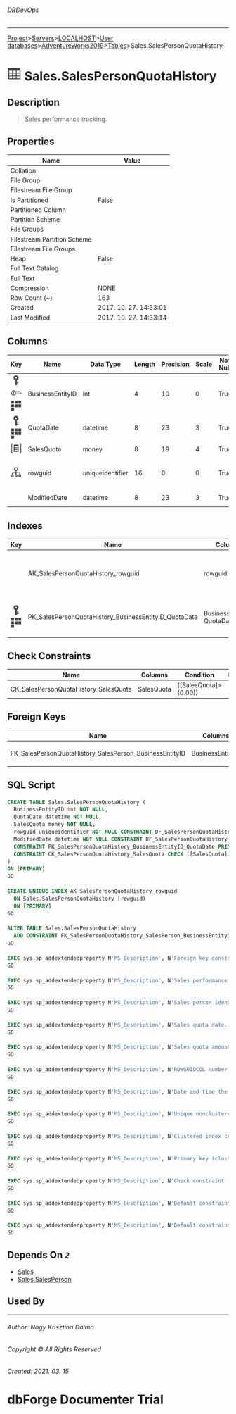 ###### DBDevOps
___
[Project](../../../../../startpage.md)>[Servers](../../../../Servers.md)>[LOCALHOST](../../../LOCALHOST.md)>[User databases](../../UserDatabases.md)>[AdventureWorks2019](../AdventureWorks2019.md)>[Tables](Tables.md)>Sales.SalesPersonQuotaHistory


# ![logo](../../../../../Images/table.svg) Sales.SalesPersonQuotaHistory

## <a name="#Description"></a>Description
> Sales performance tracking.
## <a name="#Properties"></a>Properties
|Name|Value|
|---|---|
|Collation||
|File Group||
|Filestream File Group||
|Is Partitioned|False|
|Partitioned Column||
|Partition Scheme||
|File Groups||
|Filestream Partition Scheme||
|Filestream File Groups||
|Heap|False|
|Full Text Catalog||
|Full Text||
|Compression|NONE|
|Row Count (~)|163|
|Created|2017. 10. 27. 14:33:01|
|Last Modified|2017. 10. 27. 14:33:14|


## <a name="#Columns"></a>Columns
|Key|Name|Data Type|Length|Precision|Scale|Not Null|Identity|Rule|Default|Computed|Persisted|Description
|---|---|---|---|---|---|---|---|---|---|---|---|---
|[![Primary Key PK_SalesPersonQuotaHistory_BusinessEntityID_QuotaDate](../../../../../Images/primarykey.svg)](#Indexes)[![Foreign Keys FK_SalesPersonQuotaHistory_SalesPerson_BusinessEntityID: Sales.SalesPerson](../../../../../Images/foreignkey.svg)](#ForeignKeys)[![Cluster Key PK_SalesPersonQuotaHistory_BusinessEntityID_QuotaDate](../../../../../Images/Cluster.svg)](#Indexes)|BusinessEntityID|int|4|10|0|True||||False|False|Sales person identification number. Foreign key to SalesPerson.BusinessEntityID.|
|[![Primary Key PK_SalesPersonQuotaHistory_BusinessEntityID_QuotaDate](../../../../../Images/primarykey.svg)](#Indexes)[![Cluster Key PK_SalesPersonQuotaHistory_BusinessEntityID_QuotaDate](../../../../../Images/Cluster.svg)](#Indexes)|QuotaDate|datetime|8|23|3|True||||False|False|Sales quota date.|
|[![Check Constraint CK_SalesPersonQuotaHistory_SalesQuota](../../../../../Images/checkconstraint.svg)](#CheckConstraints)|SalesQuota|money|8|19|4|True||||False|False|Sales quota amount.|
|[![Indexes AK_SalesPersonQuotaHistory_rowguid](../../../../../Images/index.svg)](#Indexes)|rowguid|uniqueidentifier|16|0|0|True|||(newid())|False|False|ROWGUIDCOL number uniquely identifying the record. Used to support a merge replication sample.|
||ModifiedDate|datetime|8|23|3|True|||(getdate())|False|False|Date and time the record was last updated.|

## <a name="#Indexes"></a>Indexes
|Key|Name|Columns|Unique|Type|Description
|---|---|---|---|---|---
||AK_SalesPersonQuotaHistory_rowguid|rowguid|True||Unique nonclustered index. Used to support replication samples.|
|[![Primary Key PK_SalesPersonQuotaHistory_BusinessEntityID_QuotaDate](../../../../../Images/primarykey.svg)](#Indexes)[![Cluster Key PK_SalesPersonQuotaHistory_BusinessEntityID_QuotaDate](../../../../../Images/Cluster.svg)](#Indexes)|PK_SalesPersonQuotaHistory_BusinessEntityID_QuotaDate|BusinessEntityID, QuotaDate|True||Clustered index created by a primary key constraint.|

## <a name="#CheckConstraints"></a>Check Constraints
|Name|Columns|Condition|Description
|---|---|---|---
|CK_SalesPersonQuotaHistory_SalesQuota|SalesQuota|([SalesQuota]>(0.00))||

## <a name="#ForeignKeys"></a>Foreign Keys
|Name|Columns|Description
|---|---|---
|FK_SalesPersonQuotaHistory_SalesPerson_BusinessEntityID|BusinessEntityID|Foreign key constraint referencing SalesPerson.SalesPersonID.|

## <a name="#SqlScript"></a>SQL Script
```SQL
CREATE TABLE Sales.SalesPersonQuotaHistory (
  BusinessEntityID int NOT NULL,
  QuotaDate datetime NOT NULL,
  SalesQuota money NOT NULL,
  rowguid uniqueidentifier NOT NULL CONSTRAINT DF_SalesPersonQuotaHistory_rowguid DEFAULT (newid()) ROWGUIDCOL,
  ModifiedDate datetime NOT NULL CONSTRAINT DF_SalesPersonQuotaHistory_ModifiedDate DEFAULT (getdate()),
  CONSTRAINT PK_SalesPersonQuotaHistory_BusinessEntityID_QuotaDate PRIMARY KEY CLUSTERED (BusinessEntityID, QuotaDate),
  CONSTRAINT CK_SalesPersonQuotaHistory_SalesQuota CHECK ([SalesQuota]>(0.00))
)
ON [PRIMARY]
GO

CREATE UNIQUE INDEX AK_SalesPersonQuotaHistory_rowguid
  ON Sales.SalesPersonQuotaHistory (rowguid)
  ON [PRIMARY]
GO

ALTER TABLE Sales.SalesPersonQuotaHistory
  ADD CONSTRAINT FK_SalesPersonQuotaHistory_SalesPerson_BusinessEntityID FOREIGN KEY (BusinessEntityID) REFERENCES Sales.SalesPerson (BusinessEntityID)
GO

EXEC sys.sp_addextendedproperty N'MS_Description', N'Foreign key constraint referencing SalesPerson.SalesPersonID.', 'SCHEMA', N'Sales', 'TABLE', N'SalesPersonQuotaHistory', 'CONSTRAINT', N'FK_SalesPersonQuotaHistory_SalesPerson_BusinessEntityID'
GO

EXEC sys.sp_addextendedproperty N'MS_Description', N'Sales performance tracking.', 'SCHEMA', N'Sales', 'TABLE', N'SalesPersonQuotaHistory'
GO

EXEC sys.sp_addextendedproperty N'MS_Description', N'Sales person identification number. Foreign key to SalesPerson.BusinessEntityID.', 'SCHEMA', N'Sales', 'TABLE', N'SalesPersonQuotaHistory', 'COLUMN', N'BusinessEntityID'
GO

EXEC sys.sp_addextendedproperty N'MS_Description', N'Sales quota date.', 'SCHEMA', N'Sales', 'TABLE', N'SalesPersonQuotaHistory', 'COLUMN', N'QuotaDate'
GO

EXEC sys.sp_addextendedproperty N'MS_Description', N'Sales quota amount.', 'SCHEMA', N'Sales', 'TABLE', N'SalesPersonQuotaHistory', 'COLUMN', N'SalesQuota'
GO

EXEC sys.sp_addextendedproperty N'MS_Description', N'ROWGUIDCOL number uniquely identifying the record. Used to support a merge replication sample.', 'SCHEMA', N'Sales', 'TABLE', N'SalesPersonQuotaHistory', 'COLUMN', N'rowguid'
GO

EXEC sys.sp_addextendedproperty N'MS_Description', N'Date and time the record was last updated.', 'SCHEMA', N'Sales', 'TABLE', N'SalesPersonQuotaHistory', 'COLUMN', N'ModifiedDate'
GO

EXEC sys.sp_addextendedproperty N'MS_Description', N'Unique nonclustered index. Used to support replication samples.', 'SCHEMA', N'Sales', 'TABLE', N'SalesPersonQuotaHistory', 'INDEX', N'AK_SalesPersonQuotaHistory_rowguid'
GO

EXEC sys.sp_addextendedproperty N'MS_Description', N'Clustered index created by a primary key constraint.', 'SCHEMA', N'Sales', 'TABLE', N'SalesPersonQuotaHistory', 'INDEX', N'PK_SalesPersonQuotaHistory_BusinessEntityID_QuotaDate'
GO

EXEC sys.sp_addextendedproperty N'MS_Description', N'Primary key (clustered) constraint', 'SCHEMA', N'Sales', 'TABLE', N'SalesPersonQuotaHistory', 'CONSTRAINT', N'PK_SalesPersonQuotaHistory_BusinessEntityID_QuotaDate'
GO

EXEC sys.sp_addextendedproperty N'MS_Description', N'Check constraint [SalesQuota] > (0.00)', 'SCHEMA', N'Sales', 'TABLE', N'SalesPersonQuotaHistory', 'CONSTRAINT', N'CK_SalesPersonQuotaHistory_SalesQuota'
GO

EXEC sys.sp_addextendedproperty N'MS_Description', N'Default constraint value of GETDATE()', 'SCHEMA', N'Sales', 'TABLE', N'SalesPersonQuotaHistory', 'CONSTRAINT', N'DF_SalesPersonQuotaHistory_ModifiedDate'
GO

EXEC sys.sp_addextendedproperty N'MS_Description', N'Default constraint value of NEWID()', 'SCHEMA', N'Sales', 'TABLE', N'SalesPersonQuotaHistory', 'CONSTRAINT', N'DF_SalesPersonQuotaHistory_rowguid'
GO
```

## <a name="#DependsOn"></a>Depends On _`2`_
- [Sales](../Security/Schemas/Sales.md)
- [Sales.SalesPerson](Sales.SalesPerson.md)


## <a name="#UsedBy"></a>Used By


___
###### Author: Nagy Krisztina Dalma
###### Copyright © All Rights Reserved
###### Created: 2021. 03. 15

# dbForge Documenter Trial